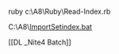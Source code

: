 ruby c:\\A8\\Ruby\\Read-Index.rb

C:\\A8\\[ImportSetindex.bat](https://github.com/santimcs/A8/blob/main/ImportSetIndex.bat)

[[DL _Nite4 Batch]]